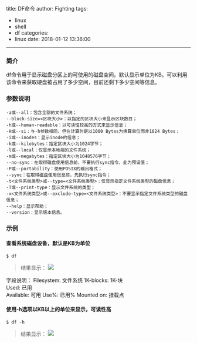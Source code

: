 title: DF命令
author: Fighting
tags:
  - linux
  - shell
  - df
categories:
  - linux
date: 2018-01-12 13:36:00
---
### 简介

df命令用于显示磁盘分区上的可使用的磁盘空间。默认显示单位为KB。可以利用该命令来获取硬盘被占用了多少空间，目前还剩下多少空间等信息。

### 参数说明

```shell
-a或--all：包含全部的文件系统；
--block-size=<区块大小>：以指定的区块大小来显示区块数目；
-h或--human-readable：以可读性较高的方式来显示信息；
-H或--si：与-h参数相同，但在计算时是以1000 Bytes为换算单位而非1024 Bytes；
-i或--inodes：显示inode的信息；
-k或--kilobytes：指定区块大小为1024字节；
-l或--local：仅显示本地端的文件系统；
-m或--megabytes：指定区块大小为1048576字节；
--no-sync：在取得磁盘使用信息前，不要执行sync指令，此为预设值；
-P或--portability：使用POSIX的输出格式；
--sync：在取得磁盘使用信息前，先执行sync指令；
-t<文件系统类型>或--type=<文件系统类型>：仅显示指定文件系统类型的磁盘信息；
-T或--print-type：显示文件系统的类型；
-x<文件系统类型>或--exclude-type=<文件系统类型>：不要显示指定文件系统类型的磁盘信息；
--help：显示帮助；
--version：显示版本信息。
```

<!--more-->

### 示例

#### 查看系统磁盘设备，默认是KB为单位

```shell
$ df
```

> 结果显示：
![](http://zhouqi-blog.oss-cn-shenzhen.aliyuncs.com/img/linux/4.png)

> 
字段说明：
Filesystem:		文件系统
1K-blocks:		1K-块        
Used:			已用     
Available:		可用 
Use%:			已用% 
Mounted on:		挂载点


#### 使用-h选项以KB以上的单位来显示，可读性高

```shell
$ df -h
```

> 结果显示：
![](http://zhouqi-blog.oss-cn-shenzhen.aliyuncs.com/img/linux/5.png)